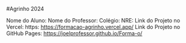 #Agrinho 2024

Nome do Aluno:
Nome do Professor:
Colégio:
NRE:
Link do Projeto no Vercel: https: https://formacao-agrinho.vercel.app/
Link do Projeto no GitHub Pages: https://joelprofessor.github.io/Forma-o/
